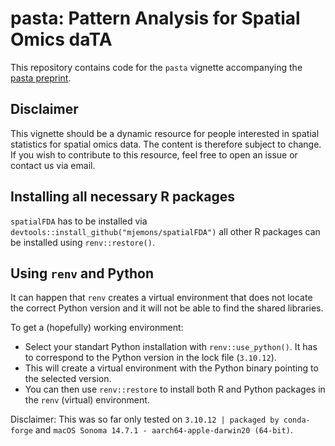 # pasta: Pattern Analysis for Spatial Omics daTA

This repository contains code for the `pasta` vignette accompanying the [pasta preprint](
https://doi.org/10.48550/arXiv.2412.01561).

## Disclaimer

This vignette should be a dynamic resource for people interested in spatial statistics for spatial omics data. The content is therefore subject to change. If you wish to contribute to this resource, feel free to open an issue or contact us via email.

## Installing all necessary R packages

`spatialFDA` has to be installed via `devtools::install_github("mjemons/spatialFDA")` all other R packages can be installed using `renv::restore()`.

## Using `renv` and Python

It can happen that `renv` creates a virtual environment that does not locate the correct Python version and it will not be able to find the shared libraries.

To get a (hopefully) working environment: 

- Select your standart Python installation with `renv::use_python()`. It has to correspond to the Python version in the lock file (`3.10.12`).
- This will create a virtual environment with the Python binary pointing to the selected version.
- You can then use `renv::restore` to install both R and Python packages in the `renv` (virtual) environment.

Disclaimer: This was so far only tested on `3.10.12 | packaged by conda-forge` and `macOS Sonoma 14.7.1 - aarch64-apple-darwin20 (64-bit)`.

